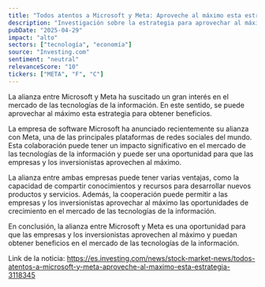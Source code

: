 ```yaml
---
title: "Todos atentos a Microsoft y Meta: Aproveche al máximo esta estrategia"
description: "Investigación sobre la estrategia para aprovechar al máximo la alianza entre Microsoft y Meta."
pubDate: "2025-04-29"
impact: "alto"
sectors: ["tecnología", "economía"]
source: "Investing.com"
sentiment: "neutral"
relevanceScore: "10"
tickers: ["META", "F", "C"]
---
```

La alianza entre Microsoft y Meta ha suscitado un gran interés en el mercado de las tecnologías de la información. En este sentido, se puede aprovechar al máximo esta estrategia para obtener beneficios.

La empresa de software Microsoft ha anunciado recientemente su alianza con Meta, una de las principales plataformas de redes sociales del mundo. Esta colaboración puede tener un impacto significativo en el mercado de las tecnologías de la información y puede ser una oportunidad para que las empresas y los inversionistas aprovechen al máximo.

La alianza entre ambas empresas puede tener varias ventajas, como la capacidad de compartir conocimientos y recursos para desarrollar nuevos productos y servicios. Además, la cooperación puede permitir a las empresas y los inversionistas aprovechar al máximo las oportunidades de crecimiento en el mercado de las tecnologías de la información.

En conclusión, la alianza entre Microsoft y Meta es una oportunidad para que las empresas y los inversionistas aprovechen al máximo y puedan obtener beneficios en el mercado de las tecnologías de la información.

Link de la noticia: https://es.investing.com/news/stock-market-news/todos-atentos-a-microsoft-y-meta-aproveche-al-maximo-esta-estrategia-3118345